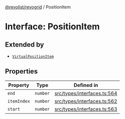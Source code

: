 [@revolist/revogrid](README.md) / PositionItem

# Interface: PositionItem

## Extended by

- [`VirtualPositionItem`](Interface.VirtualPositionItem.md)

## Properties

| Property | Type | Defined in |
| ------ | ------ | ------ |
| `end` | `number` | [src/types/interfaces.ts:564](https://github.com/revolist/revogrid/blob/e4a447d6483665fe275065ba5ef60722f4635503/src/types/interfaces.ts#L564) |
| `itemIndex` | `number` | [src/types/interfaces.ts:562](https://github.com/revolist/revogrid/blob/e4a447d6483665fe275065ba5ef60722f4635503/src/types/interfaces.ts#L562) |
| `start` | `number` | [src/types/interfaces.ts:563](https://github.com/revolist/revogrid/blob/e4a447d6483665fe275065ba5ef60722f4635503/src/types/interfaces.ts#L563) |
